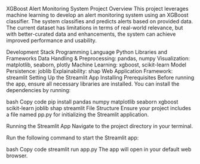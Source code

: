 XGBoost Alert Monitoring System
Project Overview
This project leverages machine learning to develop an alert monitoring system using an XGBoost classifier. The system classifies and predicts alerts based on provided data. The current dataset has limitations in terms of real-world relevance, but with better-curated data and enhancements, the system can achieve improved performance and usability.

Development Stack
Programming Language
Python
Libraries and Frameworks
Data Handling & Preprocessing:
pandas, numpy
Visualization:
matplotlib, seaborn, plotly
Machine Learning:
xgboost, scikit-learn
Model Persistence:
joblib
Explainability:
shap
Web Application Framework:
streamlit
Setting Up the Streamlit App
Installing Prerequisites
Before running the app, ensure all necessary libraries are installed. You can install the dependencies by running:

bash
Copy code
pip install pandas numpy matplotlib seaborn xgboost scikit-learn joblib shap streamlit
File Structure
Ensure your project includes a file named pp.py for initializing the Streamlit application.

Running the Streamlit App
Navigate to the project directory in your terminal.

Run the following command to start the Streamlit app:

bash
Copy code
streamlit run app.py
The app will open in your default web browser.
